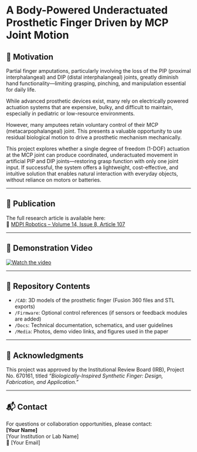 # A Body-Powered Underactuated Prosthetic Finger Driven by MCP Joint Motion

## 🧠 Motivation

Partial finger amputations, particularly involving the loss of the PIP (proximal interphalangeal) and DIP (distal interphalangeal) joints, greatly diminish hand functionality—limiting grasping, pinching, and manipulation essential for daily life. 

While advanced prosthetic devices exist, many rely on electrically powered actuation systems that are expensive, bulky, and difficult to maintain, especially in pediatric or low-resource environments.

However, many amputees retain voluntary control of their MCP (metacarpophalangeal) joint. This presents a valuable opportunity to use residual biological motion to drive a prosthetic mechanism mechanically.

This project explores whether a single degree of freedom (1-DOF) actuation at the MCP joint can produce coordinated, underactuated movement in artificial PIP and DIP joints—restoring grasp function with only one joint input. If successful, the system offers a lightweight, cost-effective, and intuitive solution that enables natural interaction with everyday objects, without reliance on motors or batteries.

---

## 📄 Publication

The full research article is available here:  
🔗 [MDPI Robotics – Volume 14, Issue 8, Article 107](https://www.mdpi.com/2218-6581/14/8/107)

---

## 📸 Demonstration Video

[![Watch the video](https://img.youtube.com/vi/6tovplAdyMk/hqdefault.jpg)](https://www.youtube.com/watch?v=6tovplAdyMk)

---

## 📁 Repository Contents

- `/CAD`: 3D models of the prosthetic finger (Fusion 360 files and STL exports)  
- `/Firmware`: Optional control references (if sensors or feedback modules are added)  
- `/Docs`: Technical documentation, schematics, and user guidelines  
- `/Media`: Photos, demo video links, and figures used in the paper  

---

## 🤝 Acknowledgments

This project was approved by the Institutional Review Board (IRB), Project No. 670161, titled *“Biologically-Inspired Synthetic Finger: Design, Fabrication, and Application.”*

---

## 📬 Contact

For questions or collaboration opportunities, please contact:  
**[Your Name]**  
[Your Institution or Lab Name]  
📧 [Your Email]  
